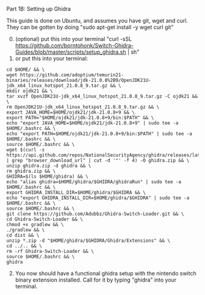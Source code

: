 Part 1B: Setting up Ghidra

This guide is done on Ubuntu, and assumes you have git, wget and curl. They can be gotten by doing "sudo apt-get install -y wget curl git"

0. (optional) put this into your terminal "curl -sSL https://github.com/borntohonk/Switch-Ghidra-Guides/blob/master/scripts/setup_ghidra.sh | sh"
1. or put this into your terminal: 

```
cd $HOME/ && \
wget https://github.com/adoptium/temurin21-binaries/releases/download/jdk-21.0.8%2B9/OpenJDK21U-jdk_x64_linux_hotspot_21.0.8_9.tar.gz && \
mkdir ojdk21 && \
tar xvzf OpenJDK21U-jdk_x64_linux_hotspot_21.0.8_9.tar.gz -C ojdk21 && \
rm OpenJDK21U-jdk_x64_linux_hotspot_21.0.8_9.tar.gz && \
export JAVA_HOME=$HOME/ojdk21/jdk-21.0.8+9 && \
export PATH="$HOME/ojdk21/jdk-21.0.8+9/bin:$PATH" && \
echo "export JAVA_HOME=$HOME/ojdk21/jdk-21.0.8+9" | sudo tee -a $HOME/.bashrc && \
echo "export PATH=$HOME/ojdk21/jdk-21.0.8+9/bin:$PATH" | sudo tee -a $HOME/.bashrc && \
source $HOME/.bashrc && \
wget $(curl -s https://api.github.com/repos/NationalSecurityAgency/ghidra/releases/latest | grep "browser_download_url" | cut -d '"' -f 4) -O ghidra.zip && \
unzip ghidra.zip -d ghidra && \
rm ghidra.zip && \
GHIDRA=$(ls $HOME/ghidra) && \
echo "alias ghidra=$HOME/ghidra/$GHIDRA/ghidraRun" | sudo tee -a $HOME/.bashrc && \
export GHIDRA_INSTALL_DIR=$HOME/ghidra/$GHIDRA && \
echo "export GHIDRA_INSTALL_DIR=$HOME/ghidra/$GHIDRA" | sudo tee -a $HOME/.bashrc && \
source $HOME/.bashrc && \
git clone https://github.com/Adubbz/Ghidra-Switch-Loader.git && \
cd Ghidra-Switch-Loader && \
chmod +x gradlew && \
./gradlew && \
cd dist && \
unzip *.zip -d "$HOME/ghidra/$GHIDRA/Ghidra/Extensions" && \
cd ../.. && \
rm -rf Ghidra-Switch-Loader && \
source $HOME/.bashrc && \
ghidra
```

2. You now should have a functional ghidra setup with the nintendo switch binary extension installed. Call for it by typing "ghidra" into your terminal.
